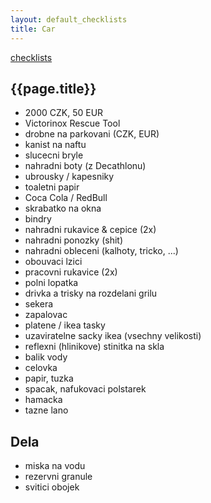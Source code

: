 ```yaml
---
layout: default_checklists
title: Car
---
```


[checklists](.)

## {{page.title}}

- 2000 CZK, 50 EUR
- Victorinox Rescue Tool
- drobne na parkovani (CZK, EUR)
- kanist na naftu
- slucecni bryle
- nahradni boty (z Decathlonu)
- ubrousky / kapesniky
- toaletni papir
- Coca Cola / RedBull
- skrabatko na okna
- bindry
- nahradni rukavice & cepice (2x)
- nahradni ponozky (shit)
- nahradni obleceni (kalhoty, tricko, ...)
- obouvaci lzici
- pracovni rukavice (2x)
- polni lopatka
- drivka a trisky na rozdelani grilu
- sekera
- zapalovac
- platene / ikea tasky
- uzaviratelne sacky ikea (vsechny velikosti)
- reflexni (hlinikove) stinitka na skla
- balik vody
- celovka
- papir, tuzka
- spacak, nafukovaci polstarek
- hamacka
- tazne lano

## Dela

- miska na vodu
- rezervni granule
- svitici obojek
